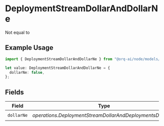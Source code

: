 # DeploymentStreamDollarAndDollarNe

Not equal to

## Example Usage

```typescript
import { DeploymentStreamDollarAndDollarNe } from "@orq-ai/node/models/operations";

let value: DeploymentStreamDollarAndDollarNe = {
  dollarNe: false,
};
```

## Fields

| Field                                                     | Type                                                      | Required                                                  | Description                                               |
| --------------------------------------------------------- | --------------------------------------------------------- | --------------------------------------------------------- | --------------------------------------------------------- |
| `dollarNe`                                                | *operations.DeploymentStreamDollarAndDeploymentsDollarNe* | :heavy_check_mark:                                        | N/A                                                       |